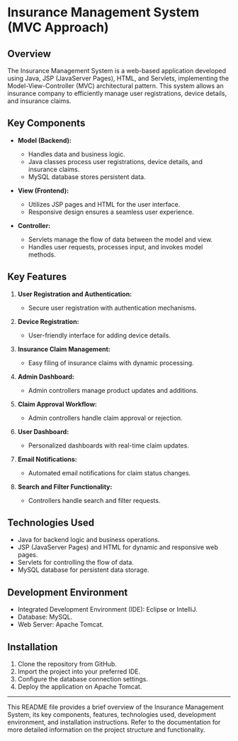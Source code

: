 # Insurance Management System (MVC Approach)

## Overview

The Insurance Management System is a web-based application developed using Java, JSP (JavaServer Pages), HTML, and Servlets, implementing the Model-View-Controller (MVC) architectural pattern. This system allows an insurance company to efficiently manage user registrations, device details, and insurance claims.

## Key Components

- **Model (Backend):**
  - Handles data and business logic.
  - Java classes process user registrations, device details, and insurance claims.
  - MySQL database stores persistent data.

- **View (Frontend):**
  - Utilizes JSP pages and HTML for the user interface.
  - Responsive design ensures a seamless user experience.

- **Controller:**
  - Servlets manage the flow of data between the model and view.
  - Handles user requests, processes input, and invokes model methods.

## Key Features

1. **User Registration and Authentication:**
   - Secure user registration with authentication mechanisms.

2. **Device Registration:**
   - User-friendly interface for adding device details.

3. **Insurance Claim Management:**
   - Easy filing of insurance claims with dynamic processing.

4. **Admin Dashboard:**
   - Admin controllers manage product updates and additions.

5. **Claim Approval Workflow:**
   - Admin controllers handle claim approval or rejection.

6. **User Dashboard:**
   - Personalized dashboards with real-time claim updates.

7. **Email Notifications:**
   - Automated email notifications for claim status changes.

8. **Search and Filter Functionality:**
   - Controllers handle search and filter requests.

## Technologies Used

- Java for backend logic and business operations.
- JSP (JavaServer Pages) and HTML for dynamic and responsive web pages.
- Servlets for controlling the flow of data.
- MySQL database for persistent data storage.

## Development Environment

- Integrated Development Environment (IDE): Eclipse or IntelliJ.
- Database: MySQL.
- Web Server: Apache Tomcat.

## Installation

1. Clone the repository from GitHub.
2. Import the project into your preferred IDE.
3. Configure the database connection settings.
4. Deploy the application on Apache Tomcat.

---

This README file provides a brief overview of the Insurance Management System, its key components, features, technologies used, development environment, and installation instructions. Refer to the documentation for more detailed information on the project structure and functionality.
